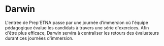 Darwin
======
L'entrée de Prep'ETNA passe par une journée d'immersion où l'équipe pédagogique évalue les candidats à travers une série
d'exercices. Afin d'être plus efficace, Darwin servira à centraliser les retours des évaluateurs durant ces journées
d'immersion.
